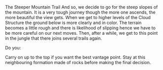 The Steeper Mountain Trail 
 And so, we decide to go for the steep slopes of the mountain. It is a very tough journey though the more one ascends, the more beautiful the view gets. When we get to higher levels of the Cloud Structure the ground below is more clearly and in color. The terrain becomes a little rough and there is likelihood of slipping hence we have to be more careful on our next moves. Then, after a while, we get to this point in the jungle that there joins several trails again. 
 
 Do you: 
 
 Carry on up to the top if you want the best vantage point. 
 Stay at this neighbouring formation made of rocks before making the final decision. 
 
 
 
 
 
